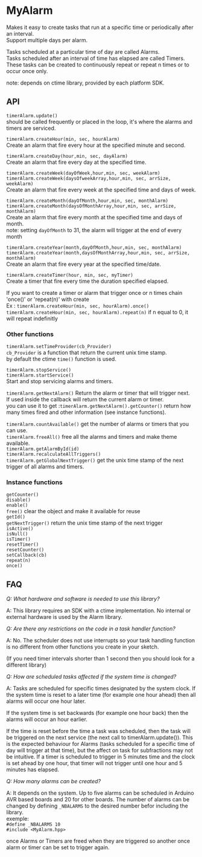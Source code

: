 # MyAlarm

Makes it easy to create tasks that run at a specific time or periodically after an interval.  
Support multiple days per alarm.

Tasks scheduled at a particular time of day are called Alarms.  
Tasks scheduled after an interval of time has elapsed are called Timers.  
These tasks can be created to continuously repeat or repeat n times or to occur once only.  

note: depends on ctime library, provided by each platform SDK.
## API
`timerAlarm.update()`  
should be called frequently or placed in the loop, it's where the alarms and timers are serviced.   

`timerAlarm.createHour(min, sec, hourAlarm)`  
Create an alarm that fire every hour at the specified minute and second.  

`timerAlarm.createDay(hour,min, sec, dayAlarm)`  
Create an alarm that fire every day at the specified time.  

`timerAlarm.createWeek(dayOfWeek,hour,min, sec, weekAlarm)`  
`timerAlarm.createWeek(daysOfweekArray,hour,min, sec, arrSize, weekAlarm)`  
Create an alarm that fire every week at the specified time and days of week.  

`timerAlarm.createMonth(dayOfMonth,hour,min, sec, monthAlarm)`  
`timerAlarm.createMonth(daysOfMonthArray,hour,min, sec, arrSize, monthAlarm)`  
Create an alarm that fire every month at the specified time and days of month.  
note: setting `dayOfMonth` to 31, the alarm will trigger at the end of every month

`timerAlarm.createYear(month,dayOfMonth,hour,min, sec, monthAlarm)`  
`timerAlarm.createYear(month,daysOfMonthArray,hour,min, sec, arrSize, monthAlarm)`  
Create an alarm that fire every year at the specified time/date.  

`timerAlarm.createTimer(hour, min, sec, myTimer)`  
Create a timer that fire every time the duration specified elapsed.  

If you want to create a timer or alarm that trigger once or n times chain 'once()' or 'repeat(n)' with create  
Ex : `timerAlarm.createHour(min, sec, hourAlarm).once()`   
     `timerAlarm.createHour(min, sec, hourAlarm).repeat(n)` if n equal to 0, it will repeat indefinitly   
 
 ### Other functions
 
 `timerAlarm.setTimeProvider(cb_Provider)`  
 `cb_Provider` is a function that return the current unix time stamp.  
 by default the ctime `time()` function is used.
 
 `timerAlarm.stopService()`  
 `timerAlarm.startService()`   
 Start and stop servicing alarms and timers.
 
 `timerAlarm.getNextAlarm()`
 Return the alarm or timer that will trigger next.   
 If used inside the callback will return the current alarm or timer.   
 you can use it to get :`timerAlarm.getNextAlarm().getCounter()` return how many times fired and other information (see instance functions).  
 
`timerAlarm.countAvailable()` get the number of alarms or timers that you can use.  
`timerAlarm.freeAll()` free all the alarms and timers and make theme available.   
`timerAlarm.getAlarmById(id)`   
`timerAlarm.recalculateAllTriggers()`  
`timerAlarm.getGlobalNextTrigger()` get the unix time stamp of the next trigger of all alarms and timers.   

### Instance functions
`getCounter()`   
`disable()`   
`enable()`   
`free()` clear the object and make it available for reuse   
`getId()`   
`getNextTrigger()` return the unix time stamp of the next trigger   
`isActive()`   
`isNull()`  
`isTimer()`   
`resetTimer()`   
`resetCounter()`  
`setCallback(cb)`   
`repeat(n)`   
`once()`   
 
 
FAQ
---
_Q: What hardware and software is needed to use this library?_

A: This library requires an SDK with a ctime implementation. No internal or external hardware is used by the Alarm library.

_Q: Are there any restrictions on the code in a task handler function?_

A: No. The scheduler does not use interrupts so your task handling function is no different from other functions you create in your sketch. 

(If you need timer intervals shorter than 1 second then you should look for a different library)

_Q: How are scheduled tasks affected if the system time is changed?_

A: Tasks are scheduled for specific times designated by the system clock. If the system time is reset to a later time (for example one hour ahead) then all alarms will occur one hour later.

If the system time is set backwards (for example one hour back) then the alarms will occur an hour earlier.

If the time is reset before the time a task was scheduled, then the task will be triggered on the next service (the next call to timerAlarm.update()).
This is  the expected behaviour for Alarms (tasks scheduled for a specific time of day will trigger at that time), but the affect on task for subfractions may not be intuitive. If a timer is scheduled to trigger in 5 minutes time and the clock is set ahead by one hour, that timer will not trigger until one hour and 5 minutes has elapsed.

_Q: How many alarms can be created?_

A: It depends on the system. Up to five alarms can be scheduled in Arduino AVR based boards and 20 for other boards.
The number of alarms can be changed by defining `_NBALARMS` to the desired number befor including the library.   
exemple:  
`#define _NBALARMS 10`   
`#include <MyAlarm.hpp>`

once Alarms or Timers are freed when they are triggered so another once alarm or timer can be set to trigger again.
